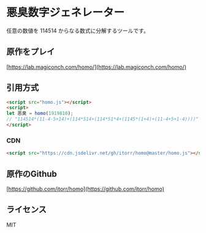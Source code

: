 # 悪臭数字ジェネレーター
任意の数値を 114514 からなる数式に分解するツールです。

## 原作をプレイ
[https://lab.magiconch.com/homo/](https://lab.magiconch.com/homo/)

## 引用方式
```HTML
<script src="homo.js"></script>
<script>
let 恶臭 = homo(1919810);
// "114514*(11-4-5+14)+(114*514+(114*51*4+(1145*(1+4)+(11-4+5+1-4))))"
</script>
```
### CDN
```HTML
<script src="https://cdn.jsdelivr.net/gh/itorr/homo@master/homo.js"></script>
```

## 原作のGithub
[https://github.com/itorr/homo](https://github.com/itorr/homo)

## ライセンス
MIT
